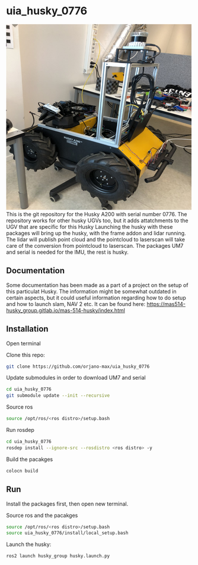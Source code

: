 # uia_husky_0776
<img src="https://github.com/orjano-max/uia_husky_0776/blob/main/thumbnail_IMG_3990.jpg" width="500" height="500">
This is the git repository for the Husky A200 with serial number 0776. The repository works for other husky UGVs too, but it adds attatchments to the UGV that are specific for this Husky
Launching the husky with these packages will bring up the husky, with the frame addon and lidar running. The lidar will publish point cloud and the pointcloud to laserscan will take care of the conversion from pointcloud to laserscan. The packages UM7 and serial is needed for the IMU, the rest is husky.

## Documentation
Some documentation has been made as a part of a project on the setup of this particulat Husky. The information might be somewhat outdated in certain aspects, but it could useful information regarding how to do setup and how to launch slam, NAV 2 etc.
It can be found here: https://mas514-husky_group.gitlab.io/mas-514-husky/index.html

## Installation
Open terminal

Clone this repo:

~~~bash
git clone https://github.com/orjano-max/uia_husky_0776
~~~

Update submodules in order to download UM7 and serial
~~~bash
cd uia_husky_0776
git submodule update --init --recursive
~~~

Source ros
~~~ bash
source /opt/ros/<ros distro>/setup.bash
~~~

Run rosdep
~~~bash
cd uia_husky_0776
rosdep install --ignore-src --rosdistro <ros distro> -y
~~~

Build the pacakges
~~~bash
colocn build
~~~


## Run
Install the packages first, then open new terminal.

Source ros and the pacakges
~~~bash
source /opt/ros/<ros distro>/setup.bash
source uia_husky_0776/install/local_setup.bash
~~~

Launch the husky:
~~~bash
ros2 launch husky_group husky.launch.py
~~~

